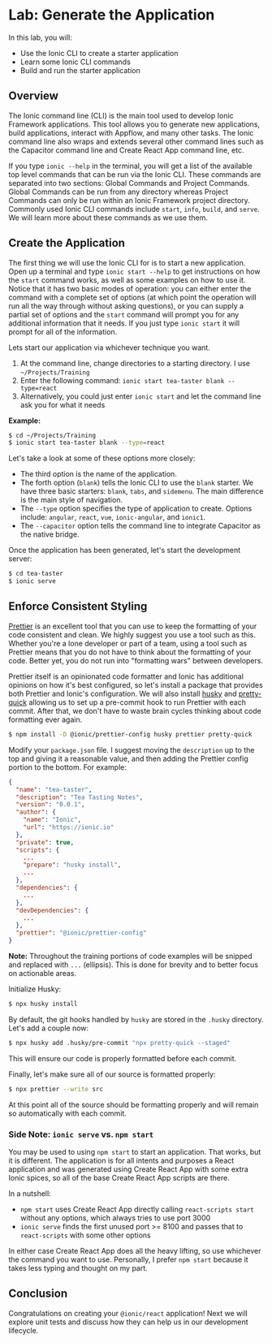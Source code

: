 # Lab: Generate the Application

In this lab, you will:

- Use the Ionic CLI to create a starter application
- Learn some Ionic CLI commands
- Build and run the starter application

## Overview

The Ionic command line (CLI) is the main tool used to develop Ionic Framework applications. This tool allows you to generate new applications, build applications, interact with Appflow, and many other tasks. The Ionic command line also wraps and extends several other command lines such as the Capacitor command line and Create React App command line, etc.

If you type `ionic --help` in the terminal, you will get a list of the available top level commands that can be run via the Ionic CLI. These commands are separated into two sections: Global Commands and Project Commands. Global Commands can be run from any directory whereas Project Commands can only be run within an Ionic Framework project directory. Commonly used Ionic CLI commands include `start`, `info`, `build`, and `serve`. We will learn more about these commands as we use them.

## Create the Application

The first thing we will use the Ionic CLI for is to start a new application. Open up a terminal and type `ionic start --help` to get instructions on how the `start` command works, as well as some examples on how to use it. Notice that it has two basic modes of operation: you can either enter the command with a complete set of options (at which point the operation will run all the way through without asking questions), or you can supply a partial set of options and the `start` command will prompt you for any additional information that it needs. If you just type `ionic start` it will prompt for all of the information.

Lets start our application via whichever technique you want.

1. At the command line, change directories to a starting directory. I use `~/Projects/Training`
2. Enter the following command: `ionic start tea-taster blank --type=react`
3. Alternatively, you could just enter `ionic start` and let the command line ask you for what it needs

**Example:**

```bash
$ cd ~/Projects/Training
$ ionic start tea-taster blank --type=react
```

Let's take a look at some of these options more closely:

- The third option is the name of the application.
- The forth option (`blank`) tells the Ionic CLI to use the `blank` starter. We have three basic starters: `blank`, `tabs`, and `sidemenu`. The main difference is the main style of navigation.
- The `--type` option specifies the type of application to create. Options include: `angular`, `react`, `vue`, `ionic-angular`, and `ionic1`.
- The `--capacitor` option tells the command line to integrate Capacitor as the native bridge.

Once the application has been generated, let's start the development server:

```bash
$ cd tea-taster
$ ionic serve
```

## Enforce Consistent Styling

<a href="https://prettier.io/" target="_blank">Prettier</a> is an excellent tool that you can use to keep the formatting of your code consistent and clean. We highly suggest you use a tool such as this. Whether you're a lone developer or part of a team, using a tool such as Prettier means that you do not have to think about the formatting of your code. Better yet, you do not run into "formatting wars" between developers.

Prettier itself is an opinionated code formatter and Ionic has additional opinions on how it's best configured, so let's install a package that provides both Prettier and Ionic's configuration. We will also install <a href="https://www.npmjs.com/package/husky" target="_blank">husky</a> and <a href="https://www.npmjs.com/package/pretty-quick" target="_blank">pretty-quick</a> allowing us to set up a pre-commit hook to run Prettier with each commit. After that, we don't have to waste brain cycles thinking about code formatting ever again.

```bash
$ npm install -D @ionic/prettier-config husky prettier pretty-quick
```

Modify your `package.json` file. I suggest moving the `description` up to the top and giving it a reasonable value, and then adding the Prettier config portion to the bottom. For example:

```json
{
  "name": "tea-taster",
  "description": "Tea Tasting Notes",
  "version": "0.0.1",
  "author": {
    "name": "Ionic",
    "url": "https://ionic.io"
  },
  "private": true,
  "scripts": {
    ...
    "prepare": "husky install",
    ...
  },
  "dependencies": {
    ...
  },
  "devDependencies": {
    ...
  },
  "prettier": "@ionic/prettier-config"
}
```

**Note:** Throughout the training portions of code examples will be snipped and replaced with `...` (ellipsis). This is done for brevity and to better focus on actionable areas.

Initialize Husky:

```bash
$ npx husky install
```

By default, the git hooks handled by `husky` are stored in the `.husky` directory. Let's add a couple now:

```bash
$ npx husky add .husky/pre-commit "npx pretty-quick --staged"
```

This will ensure our code is properly formatted before each commit.

Finally, let's make sure all of our source is formatted properly:

```bash
$ npx prettier --write src
```

At this point all of the source should be formatting properly and will remain so automatically with each commit.

### Side Note: `ionic serve` vs. `npm start`

You may be used to using `npm start` to start an application. That works, but it is different. The application is for all intents and purposes a React application and was generated using Create React App with some extra Ionic spices, so all of the base Create React App scripts are there.

In a nutshell:

- `npm start` uses Create React App directly calling `react-scripts start` without any options, which always tries to use port 3000
- `ionic serve` finds the first unused port >= 8100 and passes that to `react-scripts` with some other options

In either case Create React App does all the heavy lifting, so use whichever the command you want to use. Personally, I prefer `npm start` because it takes less typing and thought on my part.

## Conclusion

Congratulations on creating your `@ionic/react` application! Next we will explore unit tests and discuss how they can help us in our development lifecycle.
